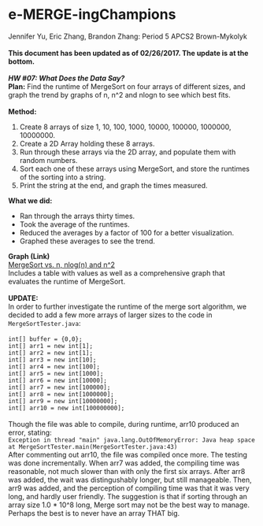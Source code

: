 # e-MERGE-ingChampions
Jennifer Yu, Eric Zhang, Brandon Zhang: Period 5 APCS2 Brown-Mykolyk <br> <br> 
**This document has been updated as of 02/26/2017. The update is at the bottom.** <br> <br> 
***HW #07: What Does the Data Say?*** <br> 
**Plan:** Find the runtime of MergeSort on four arrays of different sizes, and graph the trend by graphs of n, n^2 and nlogn to see which best fits. <br> 
<br> 
**Method:**
  1. Create 8 arrays of size 1, 10, 100, 1000, 10000, 100000, 1000000, 10000000. 
  2. Create a 2D Array holding these 8 arrays. 
  3. Run through these arrays via the 2D array, and populate them with random numbers. 
  4. Sort each one of these arrays using MergeSort, and store the runtimes of the sorting into a string. 
  5. Print the string at the end, and graph the times measured. 
  
**What we did:**
  * Ran through the arrays thirty times. 
  * Took the average of the runtimes. 
  * Reduced the averages by a factor of 100 for a better visualization. 
  * Graphed these averages to see the trend. 

**Graph (Link)** <br> 
 [MergeSort vs. n, nlog(n) and n^2](https://docs.google.com/document/d/1VB3V4dNLcd05KYYzLG7QXkBsOT2EIJXENATCzGV4F_Q/pub)<br> 
 Includes a table with values as well as a comprehensive graph that evaluates the runtime of MergeSort. <br> 
 <br> 
 **UPDATE:**<br> 
 In order to further investigate the runtime of the merge sort algorithm, we decided to add a few more arrays of larger sizes to the code in `MergeSortTester.java`: <br> <br> 
 `int[] buffer = {0,0};` <br> 
	`int[] arr1 = new int[1];`<br>
	`int[] arr2 = new int[1];` <br> 
	`int[] arr3 = new int[10];` <br> 
	`int[] arr4 = new int[100];` <br> 
	`int[] arr5 = new int[1000];` <br> 
	`int[] arr6 = new int[10000];` <br> 
	`int[] arr7 = new int[100000];` <br> 
	`int[] arr8 = new int[1000000];` <br> 
	`int[] arr9 = new int[10000000];` <br> 
	`int[] arr10 = new int[100000000];`<br> <br> 
Though the file was able to compile, during runtime, arr10 produced an error, stating: <br> 
`Exception in thread "main" java.lang.OutOfMemoryError: Java heap space at MergeSortTester.main(MergeSortTester.java:43)` <br> 
After commenting out arr10, the file was compiled once more. The testing was done incrementally. When arr7 was added, the compiling time was reasonable, not much slower than with only the first six arrays. After arr8 was added, the wait was distingushably longer, but still manageable. Then, arr9 was added, and the perception of compiling time was that it was very long, and hardly user friendly. The suggestion is that if sorting through an array size 1.0 * 10^8 long, Merge sort may not be the best way to manage. Perhaps the best is to never have an array THAT big. 


